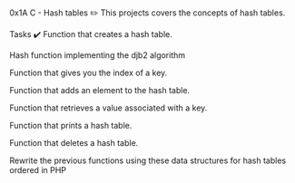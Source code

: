 0x1A C - Hash tables ✏️
This projects covers the concepts of hash tables.

Tasks ✔️
Function that creates a hash table.

Hash function implementing the djb2 algorithm

Function that gives you the index of a key.

Function that adds an element to the hash table.

Function that retrieves a value associated with a key.

Function that prints a hash table.

Function that deletes a hash table.

Rewrite the previous functions using these data structures for hash tables ordered in PHP
